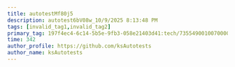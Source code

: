 ```yaml
---
title: autotestMf80j5
description: autotest6bV08w_10/9/2025 8:13:48 PM
tags: [invalid_tag1,invalid_tag2]
primary_tag: 197f4ec4-6c14-5b5e-9fb3-058e21403d41:tech/73554900100700000996/67838200100800006287
time: 342
author_profile: https://github.com/ksAutotests
author_name: ksAutotests
---
```


